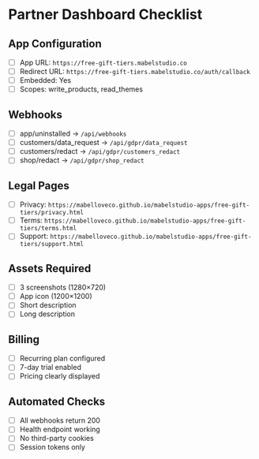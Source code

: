 # Partner Dashboard Checklist

## App Configuration
- [ ] App URL: `https://free-gift-tiers.mabelstudio.co`
- [ ] Redirect URL: `https://free-gift-tiers.mabelstudio.co/auth/callback`
- [ ] Embedded: Yes
- [ ] Scopes: write_products, read_themes

## Webhooks
- [ ] app/uninstalled → `/api/webhooks`
- [ ] customers/data_request → `/api/gdpr/data_request`
- [ ] customers/redact → `/api/gdpr/customers_redact`
- [ ] shop/redact → `/api/gdpr/shop_redact`

## Legal Pages
- [ ] Privacy: `https://mabelloveco.github.io/mabelstudio-apps/free-gift-tiers/privacy.html`
- [ ] Terms: `https://mabelloveco.github.io/mabelstudio-apps/free-gift-tiers/terms.html`
- [ ] Support: `https://mabelloveco.github.io/mabelstudio-apps/free-gift-tiers/support.html`

## Assets Required
- [ ] 3 screenshots (1280×720)
- [ ] App icon (1200×1200)
- [ ] Short description
- [ ] Long description

## Billing
- [ ] Recurring plan configured
- [ ] 7-day trial enabled
- [ ] Pricing clearly displayed

## Automated Checks
- [ ] All webhooks return 200
- [ ] Health endpoint working
- [ ] No third-party cookies
- [ ] Session tokens only
